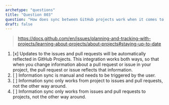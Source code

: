 ```yaml
---
archetype: "questions"
title: "Question 003"
question: "How does sync between GitHub projects work when it comes to issues and pull requests?"
draft: false
---
```



> https://docs.github.com/en/issues/planning-and-tracking-with-projects/learning-about-projects/about-projects#staying-up-to-date
1. [x] Updates to the issues and pull requests will be automatically reflected in GitHub Projects. This integration works both ways, so that when you change information about a pull request or issue in your project, the pull request or issue reflects that information.
1. [ ] Information sync is manual and needs to be triggered by the user.
1. [ ] Information sync only works from project to issues and pull requests, not the other way around.
1. [ ] Information sync only works from issues and pull requests to projects, not the other way around.
